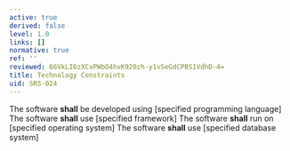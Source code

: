```yaml
---
active: true
derived: false
level: 1.0
links: []
normative: true
ref: ''
reviewed: 66VkLI6zXCxPWbO4hvK920zh-y1vSeGdCPBS1VdhD-4=
title: Technology Constraints
uid: SRS-024
---
```


The software **shall** be developed using [specified programming language]
The software **shall** use [specified framework]
The software **shall** run on [specified operating system]
The software **shall** use [specified database system]